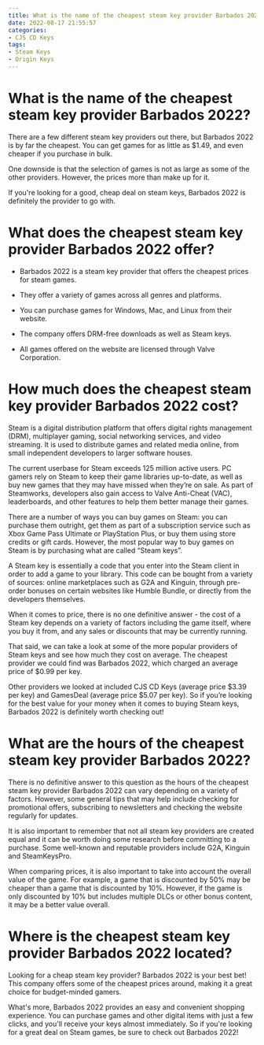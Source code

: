 ```yaml
---
title: What is the name of the cheapest steam key provider Barbados 2022
date: 2022-08-17 21:55:57
categories:
- CJS CD Keys
tags:
- Steam Keys
- Origin Keys
---
```



#  What is the name of the cheapest steam key provider Barbados 2022?

There are a few different steam key providers out there, but Barbados 2022 is by far the cheapest. You can get games for as little as $1.49, and even cheaper if you purchase in bulk.

One downside is that the selection of games is not as large as some of the other providers. However, the prices more than make up for it.

If you're looking for a good, cheap deal on steam keys, Barbados 2022 is definitely the provider to go with.

#  What does the cheapest steam key provider Barbados 2022 offer?

* Barbados 2022 is a steam key provider that offers the cheapest prices for steam games.

* They offer a variety of games across all genres and platforms.

* You can purchase games for Windows, Mac, and Linux from their website.

* The company offers DRM-free downloads as well as Steam keys.

* All games offered on the website are licensed through Valve Corporation.

#  How much does the cheapest steam key provider Barbados 2022 cost?

Steam is a digital distribution platform that offers digital rights management (DRM), multiplayer gaming, social networking services, and video streaming. It is used to distribute games and related media online, from small independent developers to larger software houses.

The current userbase for Steam exceeds 125 million active users. PC gamers rely on Steam to keep their game libraries up-to-date, as well as buy new games that they may have missed when they’re on sale. As part of Steamworks, developers also gain access to Valve Anti-Cheat (VAC), leaderboards, and other features to help them better manage their games. 

There are a number of ways you can buy games on Steam: you can purchase them outright, get them as part of a subscription service such as Xbox Game Pass Ultimate or PlayStation Plus, or buy them using store credits or gift cards. However, the most popular way to buy games on Steam is by purchasing what are called “Steam keys”.

A Steam key is essentially a code that you enter into the Steam client in order to add a game to your library. This code can be bought from a variety of sources: online marketplaces such as G2A and Kinguin, through pre-order bonuses on certain websites like Humble Bundle, or directly from the developers themselves. 

When it comes to price, there is no one definitive answer - the cost of a Steam key depends on a variety of factors including the game itself, where you buy it from, and any sales or discounts that may be currently running. 

That said, we can take a look at some of the more popular providers of Steam keys and see how much they cost on average. The cheapest provider we could find was Barbados 2022, which charged an average price of $0.99 per key. 

Other providers we looked at included CJS CD Keys (average price $3.39 per key) and GamesDeal (average price $5.07 per key). So if you’re looking for the best value for your money when it comes to buying Steam keys, Barbados 2022 is definitely worth checking out!

#  What are the hours of the cheapest steam key provider Barbados 2022?

There is no definitive answer to this question as the hours of the cheapest steam key provider Barbados 2022 can vary depending on a variety of factors. However, some general tips that may help include checking for promotional offers, subscribing to newsletters and checking the website regularly for updates.

It is also important to remember that not all steam key providers are created equal and it can be worth doing some research before committing to a purchase. Some well-known and reputable providers include G2A, Kinguin and SteamKeysPro.

When comparing prices, it is also important to take into account the overall value of the game. For example, a game that is discounted by 50% may be cheaper than a game that is discounted by 10%. However, if the game is only discounted by 10% but includes multiple DLCs or other bonus content, it may be a better value overall.

#  Where is the cheapest steam key provider Barbados 2022 located?

Looking for a cheap steam key provider? Barbados 2022 is your best bet! This company offers some of the cheapest prices around, making it a great choice for budget-minded gamers.

What's more, Barbados 2022 provides an easy and convenient shopping experience. You can purchase games and other digital items with just a few clicks, and you'll receive your keys almost immediately. So if you're looking for a great deal on Steam games, be sure to check out Barbados 2022!